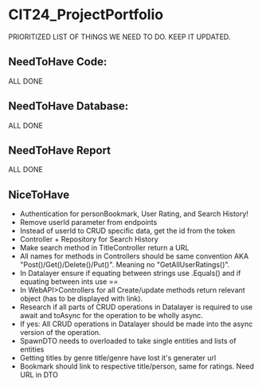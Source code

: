 # CIT24_ProjectPortfolio
PRIORITIZED LIST OF THINGS WE NEED TO DO. 
KEEP IT UPDATED.

## NeedToHave Code:
ALL DONE
## NeedToHave Database:
ALL DONE 
## NeedToHave Report
ALL DONE

## NiceToHave
- Authentication for personBookmark, User Rating, and Search History!
- Remove userId parameter from endpoints
- Instead of userId to CRUD specific data, get the id from the token
- Controller + Repository for Search History
- Make search method in TitleController return a URL
- All names for methods in Controllers should be same convention AKA "Post()/Get()/Delete()/Put()". Meaning no "GetAllUserRatings()".  
- In Datalayer ensure if equating between strings use .Equals() and if equating between ints use ==
- In WebAPI>Controllers for all Create/update methods return relevant object (has to be displayed with link).
- Research if all parts of CRUD operations in Datalayer is required to use await and toAsync for the operation to be wholly async. 
- If yes: All CRUD operations in Datalayer should be made into the async version of the operation.
- SpawnDTO needs to overloaded to take single entities and lists of entities
- Getting titles by genre title/genre have lost it's generater url
- Bookmark should link to respective title/person, same for ratings. Need URL in DTO

